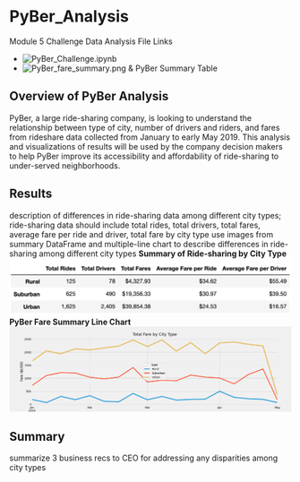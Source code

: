 # PyBer_Analysis
Module 5 Challenge Data Analysis File Links
- ![PyBer_Challenge.ipynb](https://github.com/aseo67/PyBer_Analysis/blob/main/PyBer_Challenge.ipynb)
- ![PyBer_fare_summary.png & PyBer Summary Table](https://github.com/aseo67/PyBer_Analysis/tree/main/analysis)

## Overview of PyBer Analysis
PyBer, a large ride-sharing company, is looking to understand the relationship between type of city, number of drivers and riders, and fares from rideshare data collected from January to early May 2019. This analysis and visualizations of results will be used by the company decision makers to help PyBer improve its accessibility and affordability of ride-sharing to under-served neighborhoods. 

## Results
description of differences in ride-sharing data among different city types; ride-sharing data should include total rides, total drivers, total fares, average fare per ride and driver, total fare by city type
use images from summary DataFrame and multiple-line chart to describe differences in ride-sharing among different city types
  **Summary of Ride-sharing by City Type**
  ![Screenshot](https://github.com/aseo67/PyBer_Analysis/blob/main/analysis/Screenshot_PyBer%20Summary%20Table.png)
  **PyBer Fare Summary Line Chart**
  ![Screenshot](https://github.com/aseo67/PyBer_Analysis/blob/main/analysis/PyBer_fare_summary.png)

## Summary
summarize 3 business recs to CEO for addressing any disparities among city types

